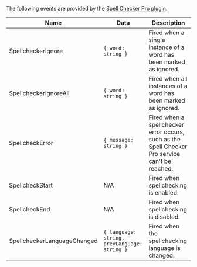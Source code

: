 The following events are provided by the [Spell Checker Pro plugin]({{site.baseurl}}/plugins/premium/tinymcespellchecker/).

| Name                        | Data                                         | Description                                                                                     |
| --------------------------- | -------------------------------------------- | ----------------------------------------------------------------------------------------------- |
| SpellcheckerIgnore          | `{ word: string }`                           | Fired when a single instance of a word has been marked as ignored.                              |
| SpellcheckerIgnoreAll       | `{ word: string }`                           | Fired when all instances of a word has been marked as ignored.                                  |
| SpellcheckError             | `{ message: string }`                        | Fired when a spellchecker error occurs, such as the Spell Checker Pro service can't be reached. |
| SpellcheckStart             | N/A                                          | Fired when spellchecking is enabled.                                                            |
| SpellcheckEnd               | N/A                                          | Fired when spellchecking is disabled.                                                           |
| SpellcheckerLanguageChanged | `{ language: string, prevLanguage: string }` | Fired when the spellchecking language is changed.                                               |
